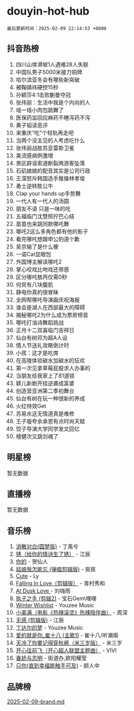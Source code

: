 # douyin-hot-hub

`最后更新时间：2025-02-09 22:14:53 +0800`

## 抖音热榜

1. 四川山体滑坡1人遇难28人失联
1. 中国队男子5000米接力铜牌
1. 哈尔滨亚冬会有哪些新突破
1. 被鞠婧祎硬控15秒
1. 孙颖莎4:1击败蒯曼夺冠
1. 张伟丽：生活中我是个内向的人
1. 瑶一瑶小肉包跳舞了
1. 医保药监回应麻药不睡泻药不泻
1. 黄子韬读恶评
1. 来重庆“吃”个轻轨再走吧
1. 当两个没主见的人考虑吃什么
1. 张伟丽战胜苏亚雷斯卫冕
1. 美流感病例激增
1. 景区辟谣索道断裂两游客坠落
1. 石矶娘娘的配音其实是公司行政
1. 王濛怒斥韩国选手推搡林孝埈
1. 勇士逆转胜公牛
1. Clap your hands up手势舞
1. 一代人有一代人的汤圆
1. 朋友不语 只是一味的吃
1. 五福临门沈慧照拧巴心结
1. 苗苗也来跳同款哪吒舞
1. 哪吒2这么多角色都有他的影子
1. 看完哪吒想跟申公豹道个歉
1. 吴京输了是什么梗
1. 一诺Cat显眼包
1. 外国博主解读哪吒2
1. 掌心咬戏比吻戏还带感
1. 区分哪吒敖丙仅需0秒
1. 何炅有八块腹肌
1. 静电你真的很冒昧
1. 全网帮哪吒导演画庆祝海报
1. 谁会是湖人在西部最大的障碍
1. 揭秘哪吒2为什么成为票房榜首
1. 哪吒打油诗舞蹈挑战
1. 正月十二双喜临门吉祥日
1. 仙台有树邓为超A人设
1. 情人节送礼攻略倒计时
1. 小孩：这才是吃席
1. 在高陵体验碳水加碳水的狂欢
1. 第一次见拿草莓屁股求人办事的
1. 当朋友给我家上了81道锁
1. 颖儿新剧开挂逆袭成富婆
1. 创造营亚洲第二季初舞台
1. 仙台有树在玩一种很新的养成
1. 火红特效Get
1. 苏易水这无情道真是难修
1. 王子璇夸余承恩有点时尚天赋
1. 饺子导演大学同学发文回忆
1. 檀健次又跳剑魂了

## 明星榜

暂无数据

## 直播榜

暂无数据

## 音乐榜

1. [消散对白(圆梦版)](https://sf5-hl-cdn-tos.douyinstatic.com/obj/tos-cn-ve-2774/og4jB5I5IizzoZVAAAzWgBMAsMDWoArfwBOiFs) - 丁禹兮
1. [锈（给你的情诗生了锈）](https://sf3-cdn-tos.douyinstatic.com/obj/tos-cn-ve-2774/o8a1PBtVqIYbPEGK6e5A4egedVMdm3fCIz6bbE) - 江辰
1. [你的](https://sf5-hl-cdn-tos.douyinstatic.com/obj/tos-cn-ve-2774/oYuIeKf42jB7sEV6B2upMdpYAgfrQWj0FeRegh) - 贺仙人
1. [姑娘我怎能忘 (弹唱剪辑版)](https://sf5-hl-cdn-tos.douyinstatic.com/obj/tos-cn-ve-2774/okamwrBGEMz6illuEofAsMV4yzF5tVWbBiA5AI) - 抠抠
1. [Cute](https://sf5-hl-cdn-tos.douyinstatic.com/obj/tos-cn-ve-2774/o4IbIzHWKAAB4wsS5qMBRiiAlEBGTpQRNfFvuo) - Ly
1. [Falling In Love（剪辑版）](https://sf5-hl-cdn-tos.douyinstatic.com/obj/tos-cn-ve-2774/o8ajpA8zzgBPahbBIO8AcKGBLJezFCRd1wfP9f) - 青村秀和
1. [ At Dusk  Love ](https://sf5-hl-cdn-tos.douyinstatic.com/obj/tos-cn-ve-2774/o8CrpCf5CaYgI4ZrtQgMQAFEfuGqNnRSDQAPBc) - 刘嗨雨
1. [执子之手 (剪辑2)](https://sf5-hl-cdn-tos.douyinstatic.com/obj/tos-cn-ve-2774/oUoZLQjCc31XzqsBnBQUNgeKtYPBcgbFDwtfcu) - 宝石Gem\哩哩
1. [Winter Wishlist](https://sf5-hl-cdn-tos.douyinstatic.com/obj/tos-cn-ve-2774/oIIgUOeamCFCVAzxN6MFRLIBlLGpUqQxeeHrLE) - Youzee Music
1. [小美满（电影《热辣滚烫》热辣陪伴曲）](https://sf5-hl-cdn-tos.douyinstatic.com/obj/tos-cn-ve-2774/o0GAn2lSgfZIDUgtevCGDQYnFg4CwnrBaxbTZL) - 周深
1. [无感 (剪辑版)](https://sf6-cdn-tos.douyinstatic.com/obj/tos-cn-ve-2774/o0eIsUzJBDlQaQFC5OFlgbMEZC1TFYBftOBn6p) - 江辰
1. [丁达尔的梦](https://sf5-hl-cdn-tos.douyinstatic.com/obj/tos-cn-ve-2774/oMU3WirUZBVQkAC9ccG5P2IQirziZM2RTInUY) - Youzee Music
1. [爱的就是你_崔十八 (主歌1)](https://sf5-hl-cdn-tos.douyinstatic.com/obj/tos-cn-ve-2774/oI5BO5DhFZ6UTcNCnZaOCBLtZ7WIMQGfgnXf5E) - 崔十八/听潮阁
1. [天冷了你要记得穿秋裤（米三岁版）](https://sf5-hl-cdn-tos.douyinstatic.com/obj/tos-cn-ve-2774/oQlIwVIDWiZ6BQilAorS7MA0AgCkQDvcZAdm1) - 米三岁
1. [开心往前飞（开心超人联盟主题曲）](https://sf5-hl-cdn-tos.douyinstatic.com/obj/tos-cn-ve-2774/9d8fb7c82cf1421fb93a9fe925275e0a) - VIVI
1. [春娇与志明](https://sf6-cdn-tos.douyinstatic.com/obj/tos-cn-ve-2774/e530d8fceb7044b39707d7f9ff54add1) - 街道办,欧阳耀莹
1. [只你(直到幸福能触手可及)](https://sf5-hl-cdn-tos.douyinstatic.com/obj/tos-cn-ve-2774/o0lBkRDzFTeaVSUz3ZZSCBVtZ5DIMQGfgmEAuE) - 颜人中

## 品牌榜

[2025-02-09-brand.md](2025-02-09-brand.md)
